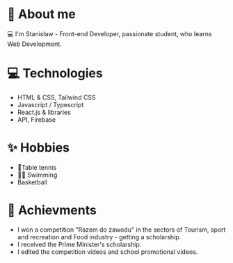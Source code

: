 # 📜 About me

 💻 I'm Stanisław - Front-end Developer, passionate student, who learns Web Development. <br />

# 💻 Technologies
- HTML & CSS, Tailwind CSS
- Javascript / Typescript
- React.js & libraries
- API, Firebase

# ✨ Hobbies

- 🏓Table tennis
- 🏊‍♂️ Swimming
-  Basketball

# 💼 Achievments

- I won a competition "Razem do zawodu" in the sectors of Tourism, sport and recreation and Food industry - getting a scholarship.
- I received the Prime Minister's scholarship.
- I edited the competition videos and school promotional videos.

